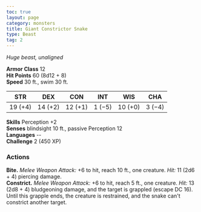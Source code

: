 ```yaml
---
toc: true
layout: page
category: monsters
title: Giant Constrictor Snake
type: Beast
tag: 2
---
```

_Huge beast, unaligned_

**Armor Class** 12    
**Hit Points** 60 (8d12 + 8)    
**Speed** 30 ft., swim 30 ft. 

| STR     | DEX     | CON     | INT     | WIS     | CHA     |
|---------|---------|---------|---------|---------|---------|
| 19 (+4) | 14 (+2) | 12 (+1) | 1 (−5)  | 10 (+0) | 3 (−4)  |  

**Skills** Perception +2    
**Senses** blindsight 10 ft., passive Perception 12    
**Languages** --    
**Challenge** 2 (450 XP) 

### Actions    
**Bite.** _Melee Weapon Attack:_ +6 to hit, reach 10 ft., one creature. _Hit:_ 11 (2d6 + 4) piercing damage.    
**Constrict.** _Melee Weapon Attack:_ +6 to hit, reach 5 ft., one creature. _Hit:_ 13 (2d8 + 4) bludgeoning damage, and the target is grappled (escape DC 16). Until this grapple ends, the creature is restrained, and the snake can't constrict another target. 